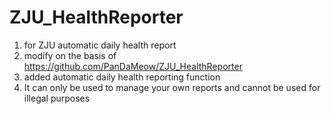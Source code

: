 # ZJU_HealthReporter
1. for ZJU automatic daily health report
2. modify on the basis of https://github.com/PanDaMeow/ZJU_HealthReporter
3. added automatic daily health reporting function
4. It can only be used to manage your own reports and cannot be used for illegal purposes
